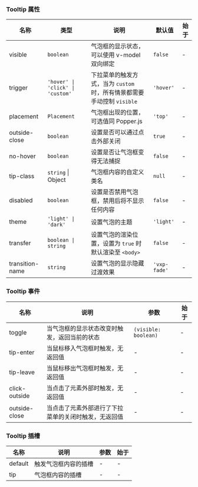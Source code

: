 ### Tooltip 属性

| 名称            | 类型              | 说明                                                                                                      | 默认值     | 始于 |
| --------------- | ----------------- | --------------------------------------------------------------------------------------------------------- | ---------- | --- |
| visible         | `boolean`           | 气泡框的显示状态，可以使用 v-model 双向绑定                                                               | `false`      | - |
| trigger         | `'hover' \| 'click' \| 'custom'`            | 下拉菜单的触发方式，当为 `custom` 时，所有情景都需要手动控制 `visible` | `'hover'`    | - |
| placement       | `Placement`            | 气泡框出现的位置，可选值同 Popper.js                                                                      | `'top'`      | - |
| outside-close   | `boolean`           | 设置是否可以通过点击外部关闭                                                                              | `true`       | - |
| no-hover        | `boolean`           | 设置是否让气泡框变得无法捕捉                                                                              | `false`      | - |
| tip-class       | `string` \| Object  | 气泡框内容的自定义类名                                                                                      | `null`       | - |
| disabled        | `boolean`           | 设置是否禁用气泡框，禁用后将不显示任何内容                                                                | `false`      | - |
| theme           | `'light' \| 'dark'`            | 设置气泡的主题                                                               | `'light'`    | - |
| transfer        | `boolean \| string` | 设置气泡的渲染位置，设置为 `true` 时默认渲染至 `<body>`                                               | `false`      | - |
| transition-name | `string`            | 设置气泡的显示隐藏过渡效果                                                                                | `'vxp-fade'` | - |

### Tooltip 事件

| 名称             | 说明                                                 | 参数    | 始于 |
| ---------------- | ---------------------------------------------------- | ------- | --- |
| toggle        | 当气泡框的显示状态改变时触发，返回当前的状态         | `(visible: boolean)` | - |
| tip-enter | 当鼠标移入气泡框时触发，无返回值 | - | - |
| tip-leave | 当鼠标移出气泡框时触发，无返回值 | - | - |
| click-outside | 当点击了元素外部时触发，无返回值 | -       | - |
| outside-close | 当点击了元素外部进行了下拉菜单的关闭时触发，无返回值 | -       | - |

### Tooltip 插槽

| 名称    | 说明                 | 参数 | 始于 |
| ------- | -------------------- | --- | --- |
| default | 触发气泡框内容的插槽 | - | - |
| tip     | 气泡框内容的插槽     | - | - |
